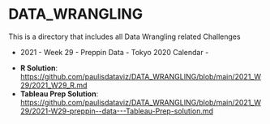 # DATA_WRANGLING

This is a directory that includes all Data Wrangling related Challenges

* 2021 - Week 29 - Preppin Data - Tokyo 2020 Calendar -
 - **R Solution**: <https://github.com/paulisdataviz/DATA_WRANGLING/blob/main/2021_W29/2021_W29_R.md>
 - **Tableau Prep Solution**: <https://github.com/paulisdataviz/DATA_WRANGLING/blob/main/2021_W29/2021-W29-preppin--data---Tableau-Prep-solution.md>
